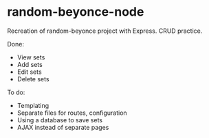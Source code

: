 # random-beyonce-node
Recreation of random-beyonce project with Express. CRUD practice.

Done:
* View sets
* Add sets
* Edit sets
* Delete sets

To do:
* Templating
* Separate files for routes, configuration
* Using a database to save sets
* AJAX instead of separate pages
